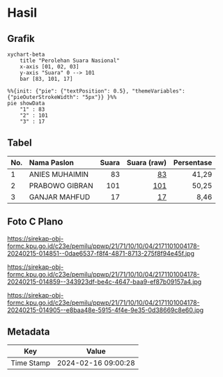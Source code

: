 # Hasil

## Grafik

```mermaid
xychart-beta
    title "Perolehan Suara Nasional"
    x-axis [01, 02, 03]
    y-axis "Suara" 0 --> 101
    bar [83, 101, 17]
```

```mermaid
%%{init: {"pie": {"textPosition": 0.5}, "themeVariables": {"pieOuterStrokeWidth": "5px"}} }%%
pie showData
    "1" : 83
    "2" : 101
    "3" : 17
```

## Tabel

| No. | Nama Paslon    | Suara | Suara (raw) | Persentase |
|:--- |:-------------- | -----:| -----------:| ----------:|
| 1   | ANIES MUHAIMIN | 83    | [83][p-1]   | 41,29      |
| 2   | PRABOWO GIBRAN | 101   | [101][p-2]  | 50,25      |
| 3   | GANJAR MAHFUD  | 17    | [17][p-3]   | 8,46       |


[p-1]: https://github.com/gigit-pemilu/pemilu-2024/blob/main/pilpres/hitung-suara/sub/21-kepulauan-riau/sub/71-kota-batam/sub/10-batam-kota/sub/1004-belian/sub/178-tps/sub/paslon-1.txt
[p-2]: https://github.com/gigit-pemilu/pemilu-2024/blob/main/pilpres/hitung-suara/sub/21-kepulauan-riau/sub/71-kota-batam/sub/10-batam-kota/sub/1004-belian/sub/178-tps/sub/paslon-2.txt
[p-3]: https://github.com/gigit-pemilu/pemilu-2024/blob/main/pilpres/hitung-suara/sub/21-kepulauan-riau/sub/71-kota-batam/sub/10-batam-kota/sub/1004-belian/sub/178-tps/sub/paslon-3.txt

## Foto C Plano

https://sirekap-obj-formc.kpu.go.id/c23e/pemilu/ppwp/21/71/10/10/04/2171101004178-20240215-014851--0dae6537-f8f4-4871-8713-275f8f94e45f.jpg

https://sirekap-obj-formc.kpu.go.id/c23e/pemilu/ppwp/21/71/10/10/04/2171101004178-20240215-014859--343923df-be4c-4647-baa9-ef87b09157a4.jpg

https://sirekap-obj-formc.kpu.go.id/c23e/pemilu/ppwp/21/71/10/10/04/2171101004178-20240215-014905--e8baa48e-5915-4f4e-9e35-0d38669c8e60.jpg


## Metadata

| Key        | Value               |
| ---------- | ------------------- |
| Time Stamp | 2024-02-16 09:00:28 |



